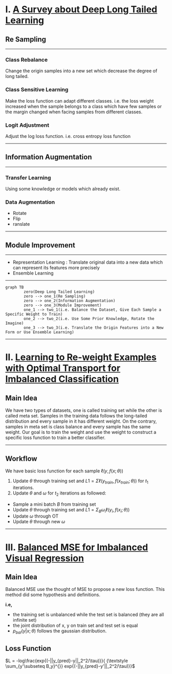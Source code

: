 # I. [A Survey about Deep Long Tailed Learning](https://arxiv.org/pdf/2110.04596.pdf)
## Re Sampling
* * *
### Class Rebalance
Change the origin samples into a new set which decrease the degree of long tailed. 
### Class Sensitive Learning
Make the loss function can adapt different classes. i.e. the loss weight increased when the sample belongs to a class which have few samples or the margin changed when facing samples from different classes.
### Logit Adjustment
Adjust the log loss function. i.e. cross entropy loss function
* * *
## Information Augmentation
* * *
### Transfer Learning
Using some knowledge or models which already exist.
### Data Augmentation
- Rotate
- Flip
- ranslate
* * *
## Module Improvement
* * *
- Representation Learning : Translate original data into a new data which can represent its features more precisely 
- Ensemble Learning
***
```mermaid
graph TB
		zero(Deep Long Tailed Learning)
		zero --> one_1(Re Sampling)
		zero --> one_2(Information Augmentation)
		zero --> one_3(Module Improvement)
		one_1 --> two_1(i.e. Balance the Dataset, Give Each Sample a Specific Weight to Train)
		one_2 --> two_2(i.e. Use Some Prior Knowledge, Rotate the Imagine)
		one_3 --> two_3(i.e. Translate the Origin Features into a New Form or Use Ensemble Learning)
```
* * *
# II. [Learning to Re-weight Examples with Optimal Transport for Imbalanced Classification](https://arxiv.org/pdf/2208.02951.pdf)
## Main Idea
We have two types of datasets, one is called training set while the other is called meta set. Samples in the training data follows the long-tailed distribution and every sample in it has different weight. On the contrary, samples in meta set is class balance and every sample has the same weight. Our goal is to train the weight and use the weight to construct a specific loss function to train a better classifier.
* * *
## Workflow
We have basic loss function for each sample $\ell (y, f(x;\theta ))$
1. Update $\theta$ through training set and $L1 = \Sigma \ell (y_{train}, f(x_{train};\theta ))$ for $t_1$ iterations.
2. Update $\theta$ and $\omega$ for $t_2$ iterations as followed:
- Sample a mini batch $B$ from training set
- Update $\theta$ through training set and $L1 = \Sigma_{B} \omega_i \ell (y_{i}, f(x_{i};\theta ))$
- Update $\omega$ through OT
- Update $\theta$ through new $\omega$
* * *
# III. [Balanced MSE for Imbalanced Visual Regression](https://arxiv.org/pdf/2203.16427.pdf)
## Main Idea
Balanced MSE use the thought of MSE to propose a new loss function. This method did some hypothesis and definitions.

**i.e,**
- the training set is unbalanced while the test set is balanced (they are all infinite set)
- the joint distribution of x, y on train set and test set is equal
- $p_{bal}(y|x;\theta)$ follows the gaussian distribution.
## Loss Function
$L = -log\frac{exp{(-||y_{pred}-y||_2^2/\tau)}}{ {\textstyle \sum_{y'\subseteq B_y}^{}} exp{(-||y_{pred}-y'||_2^2/\tau)}}$
